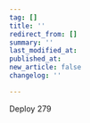 ```yaml
---
tag: []
title: ''
redirect_from: []
summary: ''
last_modified_at: 
published_at: 
new_article: false
changelog: ''

---
```

Deploy 279